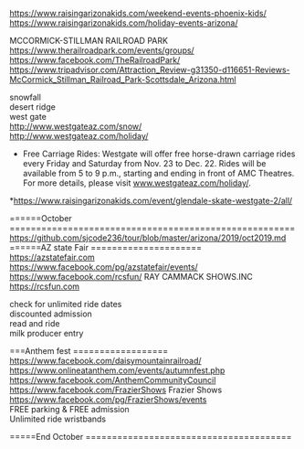 




https://www.raisingarizonakids.com/weekend-events-phoenix-kids/    
https://www.raisingarizonakids.com/holiday-events-arizona/    
     
 MCCORMICK-STILLMAN RAILROAD PARK        
https://www.therailroadpark.com/events/groups/     
https://www.facebook.com/TheRailroadPark/      
https://www.tripadvisor.com/Attraction_Review-g31350-d116651-Reviews-McCormick_Stillman_Railroad_Park-Scottsdale_Arizona.html    
    
     
                    
         
snowfall   
desert ridge   
west gate   
http://www.westgateaz.com/snow/   
http://www.westgateaz.com/holiday/   
* Free Carriage Rides: Westgate will offer free horse-drawn carriage rides every Friday and
Saturday from Nov. 23 to Dec. 22. Rides will be available from 5 to 9 p.m., starting and ending in
front of AMC Theatres. For more details, please visit www.westgateaz.com/holiday/.   

*https://www.raisingarizonakids.com/event/glendale-skate-westgate-2/all/    
     
======October ======================================================    
https://github.com/sjcode236/tour/blob/master/arizona/2019/oct2019.md     
======AZ state Fair =====================     
https://azstatefair.com     
https://www.facebook.com/pg/azstatefair/events/      
https://www.facebook.com/rcsfun/  RAY CAMMACK SHOWS.INC https://rcsfun.com   


check for unlimited ride dates   
discounted admission   
read and ride    
milk producer entry   

===Anthem fest ==================    
https://www.facebook.com/daisymountainrailroad/    
https://www.onlineatanthem.com/events/autumnfest.php     
https://www.facebook.com/AnthemCommunityCouncil     
https://www.facebook.com/FrazierShows   Frazier Shows   
https://www.facebook.com/pg/FrazierShows/events    
FREE parking & FREE admission  
Unlimited ride wristbands  



=====End October =======================================     

